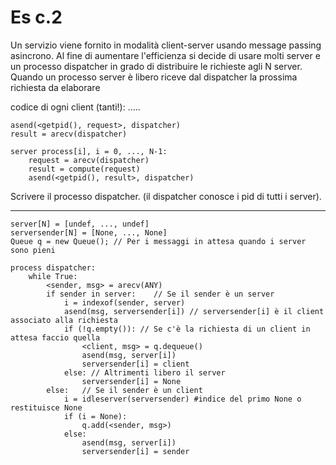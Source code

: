 # Es c.2

Un servizio viene fornito in modalità client-server usando message passing asincrono.
Al fine di aumentare l'efficienza si decide di usare molti server e un processo dispatcher in grado di distribuire le richieste agli N server. Quando un processo server è libero riceve dal dispatcher la prossima richiesta da elaborare

codice di ogni client (tanti!): .....
```
asend(<getpid(), request>, dispatcher)
result = arecv(dispatcher)

server process[i], i = 0, ..., N-1:
    request = arecv(dispatcher)
    result = compute(request)
    asend(<getpid(), result>, dispatcher)
```
Scrivere il processo dispatcher. (il dispatcher conosce i pid di tutti i server).

---

```
server[N] = [undef, ..., undef]
serversender[N] = [None, ..., None]
Queue q = new Queue(); // Per i messaggi in attesa quando i server sono pieni

process dispatcher:
	while True:
		<sender, msg> = arecv(ANY)
		if sender in server:    // Se il sender è un server
			i = indexof(sender, server)
			asend(msg, serversender[i]) // serversender[i] è il client associato alla richiesta
			if (!q.empty()): // Se c'è la richiesta di un client in attesa faccio quella
				<client, msg> = q.dequeue()
				asend(msg, server[i])
				serversender[i] = client
			else: // Altrimenti libero il server
				serversender[i] = None
		else:   // Se il sender è un client
			i = idleserver(serversender) #indice del primo None o restituisce None
			if (i = None):
				q.add(<sender, msg>)
			else:
				asend(msg, server[i])
				serversender[i] = sender



```